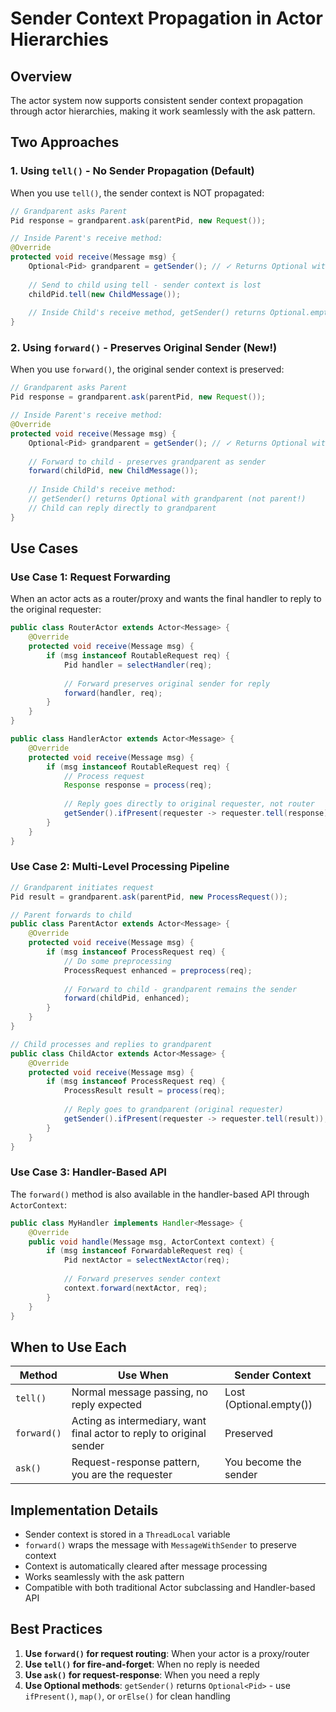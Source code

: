 # Sender Context Propagation in Actor Hierarchies

## Overview

The actor system now supports consistent sender context propagation through actor hierarchies, making it work seamlessly with the ask pattern.

## Two Approaches

### 1. **Using `tell()` - No Sender Propagation (Default)**

When you use `tell()`, the sender context is NOT propagated:

```java
// Grandparent asks Parent
Pid response = grandparent.ask(parentPid, new Request());

// Inside Parent's receive method:
@Override
protected void receive(Message msg) {
    Optional<Pid> grandparent = getSender(); // ✓ Returns Optional with grandparent
    
    // Send to child using tell - sender context is lost
    childPid.tell(new ChildMessage());
    
    // Inside Child's receive method, getSender() returns Optional.empty()
}
```

### 2. **Using `forward()` - Preserves Original Sender (New!)**

When you use `forward()`, the original sender context is preserved:

```java
// Grandparent asks Parent
Pid response = grandparent.ask(parentPid, new Request());

// Inside Parent's receive method:
@Override
protected void receive(Message msg) {
    Optional<Pid> grandparent = getSender(); // ✓ Returns Optional with grandparent
    
    // Forward to child - preserves grandparent as sender
    forward(childPid, new ChildMessage());
    
    // Inside Child's receive method:
    // getSender() returns Optional with grandparent (not parent!)
    // Child can reply directly to grandparent
}
```

## Use Cases

### Use Case 1: Request Forwarding

When an actor acts as a router/proxy and wants the final handler to reply to the original requester:

```java
public class RouterActor extends Actor<Message> {
    @Override
    protected void receive(Message msg) {
        if (msg instanceof RoutableRequest req) {
            Pid handler = selectHandler(req);
            
            // Forward preserves original sender for reply
            forward(handler, req);
        }
    }
}

public class HandlerActor extends Actor<Message> {
    @Override
    protected void receive(Message msg) {
        if (msg instanceof RoutableRequest req) {
            // Process request
            Response response = process(req);
            
            // Reply goes directly to original requester, not router
            getSender().ifPresent(requester -> requester.tell(response));
        }
    }
}
```

### Use Case 2: Multi-Level Processing Pipeline

```java
// Grandparent initiates request
Pid result = grandparent.ask(parentPid, new ProcessRequest());

// Parent forwards to child
public class ParentActor extends Actor<Message> {
    @Override
    protected void receive(Message msg) {
        if (msg instanceof ProcessRequest req) {
            // Do some preprocessing
            ProcessRequest enhanced = preprocess(req);
            
            // Forward to child - grandparent remains the sender
            forward(childPid, enhanced);
        }
    }
}

// Child processes and replies to grandparent
public class ChildActor extends Actor<Message> {
    @Override
    protected void receive(Message msg) {
        if (msg instanceof ProcessRequest req) {
            ProcessResult result = process(req);
            
            // Reply goes to grandparent (original requester)
            getSender().ifPresent(requester -> requester.tell(result));
        }
    }
}
```

### Use Case 3: Handler-Based API

The `forward()` method is also available in the handler-based API through `ActorContext`:

```java
public class MyHandler implements Handler<Message> {
    @Override
    public void handle(Message msg, ActorContext context) {
        if (msg instanceof ForwardableRequest req) {
            Pid nextActor = selectNextActor(req);
            
            // Forward preserves sender context
            context.forward(nextActor, req);
        }
    }
}
```

## When to Use Each

| Method | Use When | Sender Context |
|--------|----------|----------------|
| `tell()` | Normal message passing, no reply expected | Lost (Optional.empty()) |
| `forward()` | Acting as intermediary, want final actor to reply to original sender | Preserved |
| `ask()` | Request-response pattern, you are the requester | You become the sender |

## Implementation Details

- Sender context is stored in a `ThreadLocal` variable
- `forward()` wraps the message with `MessageWithSender` to preserve context
- Context is automatically cleared after message processing
- Works seamlessly with the ask pattern
- Compatible with both traditional Actor subclassing and Handler-based API

## Best Practices

1. **Use `forward()` for request routing**: When your actor is a proxy/router
2. **Use `tell()` for fire-and-forget**: When no reply is needed
3. **Use `ask()` for request-response**: When you need a reply
4. **Use Optional methods**: `getSender()` returns `Optional<Pid>` - use `ifPresent()`, `map()`, or `orElse()` for clean handling
